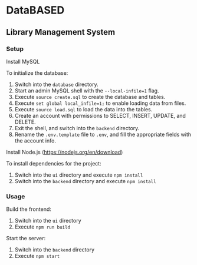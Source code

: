 # DataBASED
## Library Management System

### Setup
Install MySQL

To initialize the database:
1. Switch into the `database` directory.
2. Start an admin MySQL shell with the `--local-infile=1` flag.
3. Execute `source create.sql` to create the database and tables.
4. Execute `set global local_infile=1;` to enable loading data from files.
5. Execute `source load.sql` to load the data into the tables.
6. Create an account with permissions to SELECT, INSERT, UPDATE, and DELETE.
7. Exit the shell, and switch into the `backend` directory.
8. Rename the `.env.template` file to `.env`, and fill the appropriate fields with the account info.

Install Node.js (https://nodejs.org/en/download)

To install dependencies for the project:
1. Switch into the `ui` directory and execute `npm install`
2. Switch into the `backend` directory and execute `npm install`

### Usage
Build the frontend:
1. Switch into the `ui` directory
2. Execute `npm run build`

Start the server:
1. Switch into the `backend` directory
2. Execute `npm start`


